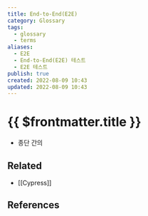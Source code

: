 ```yaml
---
title: End-to-End(E2E)
category: Glossary
tags:
  - glossary
  - terms
aliases:
  - E2E
  - End-to-End(E2E) 테스트
  - E2E 테스트
publish: true
created: 2022-08-09 10:43
updated: 2022-08-09 10:43
---
```


# {{ $frontmatter.title }}

- 종단 간의

## Related

- [[Cypress]]

## References
